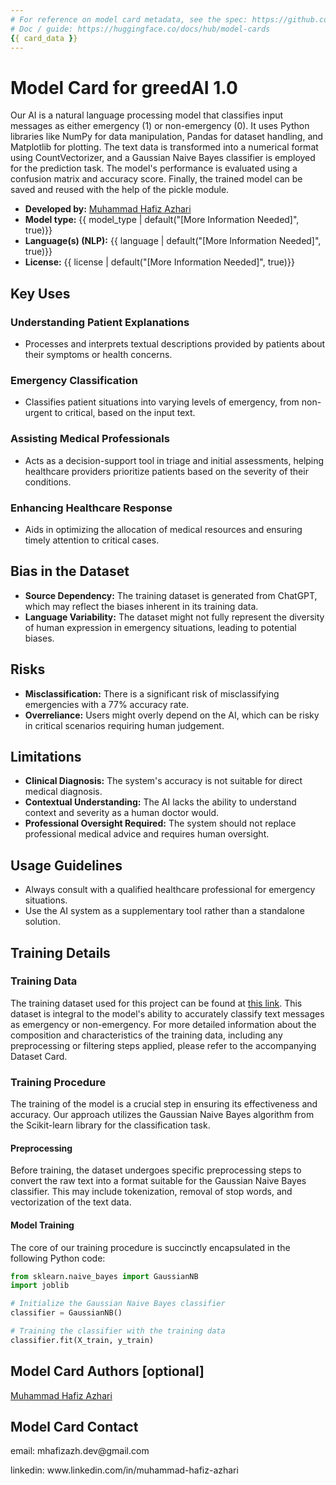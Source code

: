```yaml
---
# For reference on model card metadata, see the spec: https://github.com/huggingface/hub-docs/blob/main/modelcard.md?plain=1
# Doc / guide: https://huggingface.co/docs/hub/model-cards
{{ card_data }}
---
```


# Model Card for greedAI 1.0

<!-- Provide a quick summary of what the model is/does. -->

Our AI is a natural language processing model that classifies input messages as either emergency (1) or non-emergency (0). It uses Python libraries like NumPy for data manipulation, Pandas for dataset handling, and Matplotlib for plotting. The text data is transformed into a numerical format using CountVectorizer, and a Gaussian Naive Bayes classifier is employed for the prediction task. The model's performance is evaluated using a confusion matrix and accuracy score. Finally, the trained model can be saved and reused with the help of the pickle module.


- **Developed by:** <a href="https://github.com/mhafizazh">Muhammad Hafiz Azhari</a>
- **Model type:** {{ model_type | default("[More Information Needed]", true)}}
- **Language(s) (NLP):** {{ language | default("[More Information Needed]", true)}}
- **License:** {{ license | default("[More Information Needed]", true)}}


## Key Uses

### Understanding Patient Explanations
- Processes and interprets textual descriptions provided by patients about their symptoms or health concerns.

### Emergency Classification
- Classifies patient situations into varying levels of emergency, from non-urgent to critical, based on the input text.

### Assisting Medical Professionals
- Acts as a decision-support tool in triage and initial assessments, helping healthcare providers prioritize patients based on the severity of their conditions.

### Enhancing Healthcare Response
- Aids in optimizing the allocation of medical resources and ensuring timely attention to critical cases.

## Bias in the Dataset
- **Source Dependency:** The training dataset is generated from ChatGPT, which may reflect the biases inherent in its training data.
- **Language Variability:** The dataset might not fully represent the diversity of human expression in emergency situations, leading to potential biases.

## Risks
- **Misclassification:** There is a significant risk of misclassifying emergencies with a 77% accuracy rate.
- **Overreliance:** Users might overly depend on the AI, which can be risky in critical scenarios requiring human judgement.

## Limitations
- **Clinical Diagnosis:** The system's accuracy is not suitable for direct medical diagnosis.
- **Contextual Understanding:** The AI lacks the ability to understand context and severity as a human doctor would.
- **Professional Oversight Required:** The system should not replace professional medical advice and requires human oversight.

## Usage Guidelines
- Always consult with a qualified healthcare professional for emergency situations.
- Use the AI system as a supplementary tool rather than a standalone solution.



## Training Details

### Training Data

The training dataset used for this project can be found at [this link](https://docs.google.com/spreadsheets/d/1uMbRIAH-JqNr_ubZjRLGRUxodSqVjHKdYsrecNenQ5M/edit?usp=sharing). This dataset is integral to the model's ability to accurately classify text messages as emergency or non-emergency. For more detailed information about the composition and characteristics of the training data, including any preprocessing or filtering steps applied, please refer to the accompanying Dataset Card.


### Training Procedure

The training of the model is a crucial step in ensuring its effectiveness and accuracy. Our approach utilizes the Gaussian Naive Bayes algorithm from the Scikit-learn library for the classification task.

#### Preprocessing 

Before training, the dataset undergoes specific preprocessing steps to convert the raw text into a format suitable for the Gaussian Naive Bayes classifier. This may include tokenization, removal of stop words, and vectorization of the text data.


#### Model Training

The core of our training procedure is succinctly encapsulated in the following Python code:

```python
from sklearn.naive_bayes import GaussianNB
import joblib

# Initialize the Gaussian Naive Bayes classifier
classifier = GaussianNB()

# Training the classifier with the training data
classifier.fit(X_train, y_train)
```




## Model Card Authors [optional]
<a href="https://github.com/mhafizazh">Muhammad Hafiz Azhari</a>

## Model Card Contact
<p>email: mhafizazh.dev@gmail.com</p>
<p>linkedin: www.linkedin.com/in/muhammad-hafiz-azhari</p>


